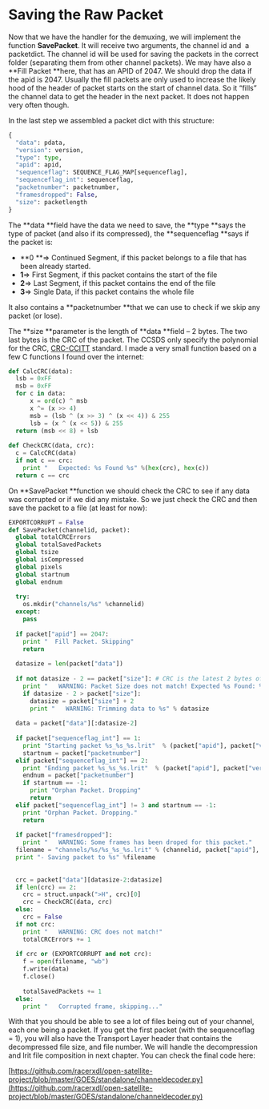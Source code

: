 # Saving the Raw Packet

Now that we have the handler for the demuxing, we will implement the function **SavePacket**. It will receive two arguments, the channel id and  a packetdict. The channel id will be used for saving the packets in the correct folder \(separating them from other channel packets\). We may have also a **Fill Packet **here, that has an APID of 2047. We should drop the data if the apid is 2047. Usually the fill packets are only used to increase the likely hood of the header of packet starts on the start of channel data. So it “fills” the channel data to get the header in the next packet. It does not happen very often though.

In the last step we assembled a packet dict with this structure:

```py
{
  "data": pdata,
  "version": version,
  "type": type,
  "apid": apid,
  "sequenceflag": SEQUENCE_FLAG_MAP[sequenceflag],
  "sequenceflag_int": sequenceflag,
  "packetnumber": packetnumber,
  "framesdropped": False,
  "size": packetlength
}
```

The **data **field have the data we need to save, the **type **says the type of packet \(and also if its compressed\), the **sequenceflag **says if the packet is:

* **0 **=&gt; Continued Segment, if this packet belongs to a file that has been already started.
* **1**=&gt; First Segment, if this packet contains the start of the file
* **2**=&gt; Last Segment, if this packet contains the end of the file
* **3**=&gt; Single Data, if this packet contains the whole file

It also contains a **packetnumber **that we can use to check if we skip any packet \(or lose\).

The **size **parameter is the length of **data **field – 2 bytes. The two last bytes is the CRC of the packet. The CCSDS only specify the polynomial for the CRC, [CRC-CCITT](https://en.wikipedia.org/wiki/Cyclic_redundancy_check) standard. I made a very small function based on a few C functions I found over the internet:

```py
def CalcCRC(data):
  lsb = 0xFF
  msb = 0xFF
  for c in data:
      x = ord(c) ^ msb
      x ^= (x >> 4)
      msb = (lsb ^ (x >> 3) ^ (x << 4)) & 255
      lsb = (x ^ (x << 5)) & 255
  return (msb << 8) + lsb
 
def CheckCRC(data, crc):
  c = CalcCRC(data)
  if not c == crc:
    print "   Expected: %s Found %s" %(hex(crc), hex(c))
  return c == crc
```

On **SavePacket **function we should check the CRC to see if any data was corrupted or if we did any mistake. So we just check the CRC and then save the packet to a file \(at least for now\):

```py
EXPORTCORRUPT = False
def SavePacket(channelid, packet):
  global totalCRCErrors
  global totalSavedPackets
  global tsize
  global isCompressed
  global pixels
  global startnum
  global endnum
 
  try:
    os.mkdir("channels/%s" %channelid)
  except:
    pass
 
  if packet["apid"] == 2047:
    print "  Fill Packet. Skipping"
    return
 
  datasize = len(packet["data"])
 
  if not datasize - 2 == packet["size"]: # CRC is the latest 2 bytes of the payload
    print "   WARNING: Packet Size does not match! Expected %s Found: %s" %(packet["size"], len(packet["data"]))
    if datasize - 2 > packet["size"]:
      datasize = packet["size"] + 2
      print "   WARNING: Trimming data to %s" % datasize
 
  data = packet["data"][:datasize-2]
 
  if packet["sequenceflag_int"] == 1:
    print "Starting packet %s_%s_%s.lrit"  % (packet["apid"], packet["version"], packet["packetnumber"])
    startnum = packet["packetnumber"]
  elif packet["sequenceflag_int"] == 2:
    print "Ending packet %s_%s_%s.lrit"  % (packet["apid"], packet["version"], packet["packetnumber"])
    endnum = packet["packetnumber"]
    if startnum == -1:
      print "Orphan Packet. Dropping"
      return
  elif packet["sequenceflag_int"] != 3 and startnum == -1:
    print "Orphan Packet. Dropping."
    return
 
  if packet["framesdropped"]:
    print "   WARNING: Some frames has been droped for this packet."
  filename = "channels/%s/%s_%s_%s.lrit" % (channelid, packet["apid"], packet["version"], packet["packetnumber"])
  print "- Saving packet to %s" %filename
 
 
  crc = packet["data"][datasize-2:datasize]
  if len(crc) == 2:
    crc = struct.unpack(">H", crc)[0]
    crc = CheckCRC(data, crc)
  else:
    crc = False
  if not crc:
    print "   WARNING: CRC does not match!"
    totalCRCErrors += 1
 
  if crc or (EXPORTCORRUPT and not crc):
    f = open(filename, "wb")
    f.write(data) 
    f.close()
 
    totalSavedPackets += 1
  else:
    print "   Corrupted frame, skipping..."
```

With that you should be able to see a lot of files being out of your channel, each one being a packet. If you get the first packet \(with the sequenceflag = 1\), you will also have the Transport Layer header that contains the decompressed file size, and file number. We will handle the decompression and lrit file composition in next chapter. You can check the final code here:

[https://github.com/racerxdl/open-satellite-project/blob/master/GOES/standalone/channeldecoder.py](https://github.com/racerxdl/open-satellite-project/blob/master/GOES/standalone/channeldecoder.py)

